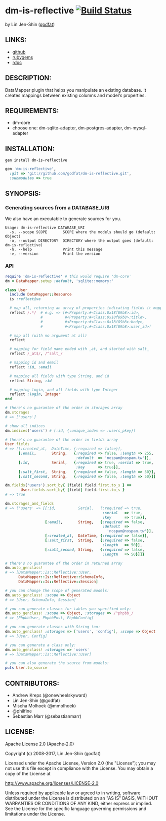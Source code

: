 # dm-is-reflective [![Build Status](https://secure.travis-ci.org/godfat/dm-is-reflective.png?branch=master)](http://travis-ci.org/godfat/dm-is-reflective)

by Lin Jen-Shin ([godfat](http://godfat.org))

## LINKS:

* [github](https://github.com/godfat/dm-is-reflective)
* [rubygems](https://rubygems.org/gems/dm-is-reflective)
* [rdoc](http://rdoc.info/github/godfat/dm-is-reflective)

## DESCRIPTION:

DataMapper plugin that helps you manipulate an existing database.
It creates mappings between existing columns and model's properties.

## REQUIREMENTS:

* dm-core
* choose one: dm-sqlite-adapter, dm-postgres-adapter, dm-mysql-adapter

## INSTALLATION:

``` shell
gem install dm-is-reflective
```

``` ruby
gem 'dm-is-reflective',
  :git => 'git://github.com/godfat/dm-is-reflective.git',
  :submodules => true
```

## SYNOPSIS:

### Generating sources from a DATABASE_URI

We also have an executable to generate sources for you.

```
Usage: dm-is-reflective DATABASE_URI
  -s, --scope SCOPE       SCOPE where the models should go (default: Object)
  -o, --output DIRECTORY  DIRECTORY where the output goes (default: dm-is-reflective)
  -h, --help              Print this message
  -v, --version           Print the version
```

### API

``` ruby
require 'dm-is-reflective' # this would require 'dm-core'
dm = DataMapper.setup :default, 'sqlite::memory:'

class User
  include DataMapper::Resource
  is :reflective

  # map all, returning an array of properties indicating fields it mapped
  reflect /.*/  # e.g. => [#<Property:#<Class:0x18f89b8>:id>,
                #          #<Property:#<Class:0x18f89b8>:title>,
                #          #<Property:#<Class:0x18f89b8>:body>,
                #          #<Property:#<Class:0x18f89b8>:user_id>]

  # map all (with no argument at all)
  reflect

  # mapping for field name ended with _at, and started with salt_
  reflect /_at$/, /^salt_/

  # mapping id and email
  reflect :id, :email

  # mapping all fields with type String, and id
  reflect String, :id

  # mapping login, and all fields with type Integer
  reflect :login, Integer
end

# there's no guarantee of the order in storages array
dm.storages
# => ['users']

# show all indices
dm.indices('users') # [:id, {:unique_index => :users_pkey}]

# there's no guarantee of the order in fields array
User.fields
# => [[:created_at,  DateTime, {:required => false}],
      [:email,       String,   {:required => false, :length => 255,
                                :default  => 'nospam@nospam.tw'}],
      [:id,          Serial,   {:required => true, :serial => true,
                                :key      => true}],
      [:salt_first,  String,   {:required => false, :length => 50}],
      [:salt_second, String,   {:required => false, :length => 50}]]

dm.fields('users').sort_by{ |field| field.first.to_s } ==
       User.fields.sort_by{ |field| field.first.to_s }
# => true

dm.storages_and_fields
# => {'users' => [[:id,          Serial,   {:required => true,
                                            :serial   => true,
                                            :key      => true}],
                  [:email,       String,   {:required => false,
                                            :default  =>
                                              'nospam@nospam.tw'}],
                  [:created_at,  DateTime, {:required => false}],
                  [:salt_first,  String,   {:required => false,
                                            :length   => 50}],
                  [:salt_second, String,   {:required => false,
                                            :length   => 50}]]}

# there's no guarantee of the order in returned array
dm.auto_genclass!
# => [DataMapper::Is::Reflective::User,
      DataMapper::Is::Reflective::SchemaInfo,
      DataMapper::Is::Reflective::Session]

# you can change the scope of generated models:
dm.auto_genclass! :scope => Object
# => [User, SchemaInfo, Session]

# you can generate classes for tables you specified only:
dm.auto_genclass! :scope => Object, :storages => /^phpbb_/
# => [PhpbbUser, PhpbbPost, PhpbbConfig]

# you can generate classes with String too:
dm.auto_genclass! :storages => ['users', 'config'], :scope => Object
# => [User, Config]

# you can generate a class only:
dm.auto_genclass! :storages => 'users'
# => [DataMapper::Is::Reflective::User]

# you can also generate the source from models:
puts User.to_source
```

## CONTRIBUTORS:

* Andrew Kreps (@onewheelskyward)
* Lin Jen-Shin (@godfat)
* Mischa Molhoek (@mmolhoek)
* @philfine
* Sebastian Marr (@sebastianmarr)

## LICENSE:

Apache License 2.0 (Apache-2.0)

Copyright (c) 2008-2017, Lin Jen-Shin (godfat)

Licensed under the Apache License, Version 2.0 (the "License");
you may not use this file except in compliance with the License.
You may obtain a copy of the License at

   http://www.apache.org/licenses/LICENSE-2.0

Unless required by applicable law or agreed to in writing, software
distributed under the License is distributed on an "AS IS" BASIS,
WITHOUT WARRANTIES OR CONDITIONS OF ANY KIND, either express or implied.
See the License for the specific language governing permissions and
limitations under the License.
